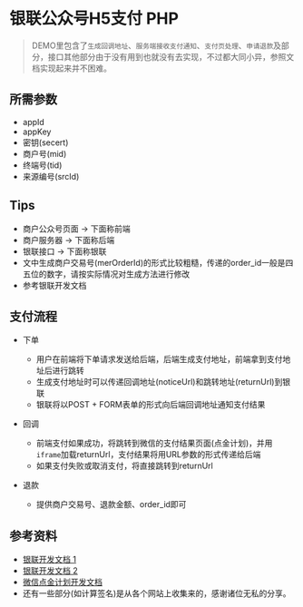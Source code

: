 # 银联公众号H5支付 PHP

> DEMO里包含了`生成回调地址`、`服务端接收支付通知`、`支付页处理`、`申请退款`及部分，接口其他部分由于没有用到也就没有去实现，不过都大同小异，参照文档实现起来并不困难。

## 所需参数

- appId
- appKey
- 密钥(secert)
- 商户号(mid)
- 终端号(tid)
- 来源编号(srcId)
  
## Tips

- 商户公众号页面 -> 下面称前端
- 商户服务器     -> 下面称后端
- 银联接口       -> 下面称银联
- 文中生成商户交易号(merOrderId)的形式比较粗糙，传递的order_id一般是四五位的数字，请按实际情况对生成方法进行修改
- 参考银联开发文档

## 支付流程

- 下单
  - 用户在前端将下单请求发送给后端，后端生成支付地址，前端拿到支付地址后进行跳转
  - 生成支付地址时可以传递回调地址(noticeUrl)和跳转地址(returnUrl)到银联
  - 银联将以POST + FORM表单的形式向后端回调地址通知支付结果

- 回调
  - 前端支付如果成功，将跳转到微信的支付结果页面(点金计划)，并用`iframe`加载returnUrl，支付结果将用URL参数的形式传递给后端
  - 如果支付失败或取消支付，将直接跳转到returnUrl

- 退款
  - 提供商户交易号、退款金额、order_id即可

## 参考资料

- [银联开发文档 1](https://open.chinaums.com/resources/?code=501548146515780&url=780ccda1-5566-40b9-81d6-9317a841e901)
- [银联开发文档 2](https://res-mop.chinaums.com/upload_doc/%E9%97%A8%E6%88%B7%E6%96%87%E6%A1%A3/%E6%94%AF%E4%BB%98%E6%96%87%E6%A1%A3/75d722d1826b6ac84d78641dbb29c1bb17cc3a3dc78d166e1f9c272d02938325.pdf)
- [微信点金计划开发文档](https://wx.gtimg.com/pay/download/goldplan/goldplan_product_description_v2.pdf)
- 还有一些部分(如计算签名)是从各个网站上收集来的，感谢诸位无私的分享。